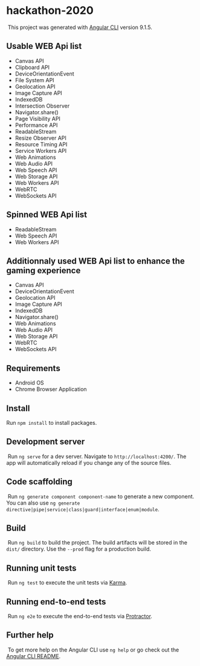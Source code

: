 # hackathon-2020
​
This project was generated with [Angular CLI](https://github.com/angular/angular-cli) version 9.1.5.

## Usable WEB Api list

- Canvas API
- Clipboard API
- DeviceOrientationEvent
- File System API
- Geolocation API
- Image Capture API
- IndexedDB
- Intersection Observer
- Navigator.share()
- Page Visibility API
- Performance API
- ReadableStream
- Resize Observer API
- Resource Timing API
- Service Workers API
- Web Animations
- Web Audio API
- Web Speech API
- Web Storage API
- Web Workers API
- WebRTC
- WebSockets API

## Spinned WEB Api list

- ReadableStream
- Web Speech API
- Web Workers API

## Additionnaly used WEB Api list to enhance the gaming experience

- Canvas API
- DeviceOrientationEvent
- Geolocation API
- Image Capture API
- IndexedDB
- Navigator.share()
- Web Animations
- Web Audio API
- Web Storage API
- WebRTC
- WebSockets API

## Requirements

- Android OS
- Chrome Browser Application

## Install

Run `npm install` to install packages.
​
## Development server
​
Run `ng serve` for a dev server. Navigate to `http://localhost:4200/`. The app will automatically reload if you change any of the source files.
​
## Code scaffolding
​
Run `ng generate component component-name` to generate a new component. You can also use `ng generate directive|pipe|service|class|guard|interface|enum|module`.
​
## Build
​
Run `ng build` to build the project. The build artifacts will be stored in the `dist/` directory. Use the `--prod` flag for a production build.
​
## Running unit tests
​
Run `ng test` to execute the unit tests via [Karma](https://karma-runner.github.io).
​
## Running end-to-end tests
​
Run `ng e2e` to execute the end-to-end tests via [Protractor](http://www.protractortest.org/).
​
## Further help
​
To get more help on the Angular CLI use `ng help` or go check out the [Angular CLI README](https://github.com/angular/angular-cli/blob/master/README.md).